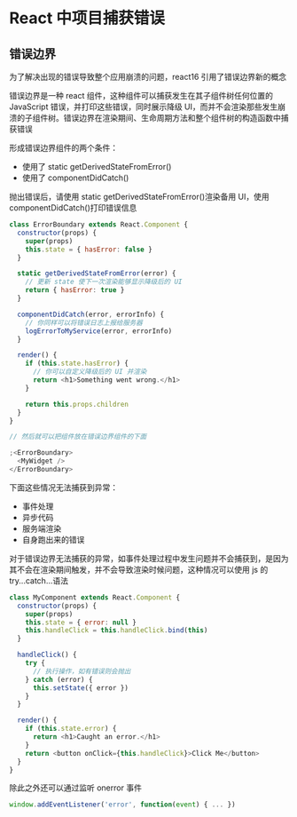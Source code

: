 # React 中项目捕获错误 [](#react项目捕获错误)

## 错误边界 [](#错误边界)

为了解决出现的错误导致整个应用崩溃的问题，react16 引用了错误边界新的概念

错误边界是一种 react 组件，这种组件可以捕获发生在其子组件树任何位置的 JavaScript 错误，并打印这些错误，同时展示降级 UI，而并不会渲染那些发生崩溃的子组件树。错误边界在渲染期间、生命周期方法和整个组件树的构造函数中捕获错误

形成错误边界组件的两个条件：

- 使用了 static getDerivedStateFromError()
- 使用了 componentDidCatch()

抛出错误后，请使用 static getDerivedStateFromError()渲染备用 UI，使用 componentDidCatch()打印错误信息

```js
class ErrorBoundary extends React.Component {
  constructor(props) {
    super(props)
    this.state = { hasError: false }
  }

  static getDerivedStateFromError(error) {
    // 更新 state 使下一次渲染能够显示降级后的 UI
    return { hasError: true }
  }

  componentDidCatch(error, errorInfo) {
    // 你同样可以将错误日志上报给服务器
    logErrorToMyService(error, errorInfo)
  }

  render() {
    if (this.state.hasError) {
      // 你可以自定义降级后的 UI 并渲染
      return <h1>Something went wrong.</h1>
    }

    return this.props.children
  }
}

// 然后就可以把组件放在错误边界组件的下面

;<ErrorBoundary>
  <MyWidget />
</ErrorBoundary>
```

下面这些情况无法捕获到异常：

- 事件处理
- 异步代码
- 服务端渲染
- 自身跑出来的错误

对于错误边界无法捕获的异常，如事件处理过程中发生问题并不会捕获到，是因为其不会在渲染期间触发，并不会导致渲染时候问题，这种情况可以使用 js 的 try...catch...语法

```js
class MyComponent extends React.Component {
  constructor(props) {
    super(props)
    this.state = { error: null }
    this.handleClick = this.handleClick.bind(this)
  }

  handleClick() {
    try {
      // 执行操作，如有错误则会抛出
    } catch (error) {
      this.setState({ error })
    }
  }

  render() {
    if (this.state.error) {
      return <h1>Caught an error.</h1>
    }
    return <button onClick={this.handleClick}>Click Me</button>
  }
}
```

除此之外还可以通过监听 onerror 事件

```js
window.addEventListener('error', function(event) { ... })
```
